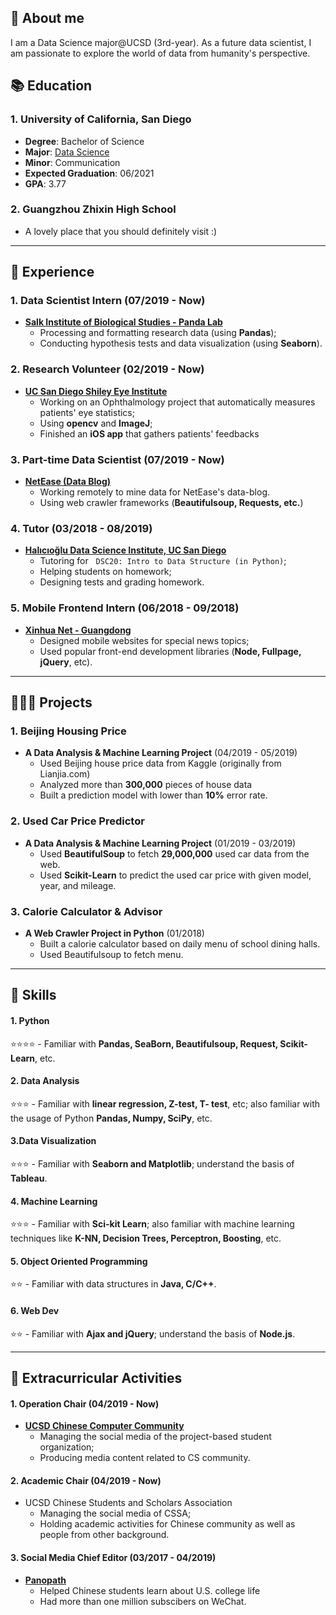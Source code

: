 ## 👀 About me
I am a Data Science major@UCSD (3rd-year). As a future data scientist, I am passionate to explore the world of data from humanity's perspective. 

## 📚 Education
### 1. University of California, San Diego
- **Degree**: Bachelor of Science 
- **Major**: [Data Science](https://datascience.ucsd.edu)
- **Minor**: Communication
- **Expected Graduation**: 06/2021 
- **GPA**: 3.77

### 2. Guangzhou Zhixin High School
- A lovely place that you should definitely visit :)

*****

## 💼 Experience
### 1. Data Scientist Intern (07/2019 - Now)
- **[Salk Institute of Biological Studies - Panda Lab](https://panda.salk.edu/)**
	- Processing and formatting research data (using **Pandas**);
	- Conducting hypothesis tests and data visualization (using **Seaborn**).
	
### 2. Research Volunteer (02/2019 - Now)
- **[UC San Diego Shiley Eye Institute](https://shileyeye.ucsd.edu/)**
	- Working on an Ophthalmology project that automatically measures patients' eye statistics;
	- Using **opencv** and **ImageJ**;
	- Finished an **iOS app** that gathers patients' feedbacks

	
### 3. Part-time Data Scientist (07/2019 - Now)
- **[NetEase (Data Blog)](http://data.163.com/)**
	- Working remotely to mine data for NetEase's data-blog.
	- Using web crawler frameworks (**Beautifulsoup, Requests, etc.**)

### 4. Tutor (03/2018 - 08/2019)
- **[Halıcıoğlu Data Science Institute, UC San Diego](https://datascience.ucsd.edu/)**
	- Tutoring for &nbsp; `DSC20: Intro to Data Structure (in Python)`;
	- Helping students on homework;
	- Designing tests and grading homework.

### 5. Mobile Frontend Intern (06/2018 - 09/2018)
- **[Xinhua Net - Guangdong](http://www.news.cn/english/)**
	- Designed mobile websites for special news topics;
	- Used popular front-end development libraries (**Node, Fullpage, jQuery**, etc).

*****

## 👨🏻‍💻 Projects
### 1. Beijing Housing Price
- **A Data Analysis & Machine Learning Project** (04/2019 - 05/2019)
	- Used Beijing house price data from Kaggle (originally from Lianjia.com)
	- Analyzed more than **300,000** pieces of house data
	- Built a prediction model with lower than **10%** error rate.

### 2. Used Car Price Predictor
- **A Data Analysis & Machine Learning Project** (01/2019 - 03/2019) 
	- Used **BeautifulSoup** to fetch **29,000,000** used car data from the web.
	- Used **Scikit-Learn** to predict the used car price with given model, year, and mileage.

### 3. Calorie Calculator & Advisor
- **A Web Crawler Project in Python** (01/2018)
	- Built a calorie calculator based on daily menu of school dining halls. 
	- Used Beautifulsoup to fetch menu.

*****


## 🧠 Skills
#### 1. Python
⭐️⭐️⭐️⭐️ - Familiar with **Pandas, SeaBorn, Beautifulsoup, Request, Scikit-Learn**, etc.

#### 2. Data Analysis
⭐️⭐️⭐️ - Familiar with **linear regression, Z-test, T- test**, etc; also familiar with the usage of Python **Pandas, Numpy, SciPy**, etc.

#### 3.Data Visualization
⭐️⭐️⭐️ - Familiar with **Seaborn and Matplotlib**; understand the basis of **Tableau**.


#### 4. Machine Learning
⭐️⭐️⭐️ - Familiar with **Sci-kit Learn**; also familiar with machine learning techniques like **K-NN, Decision Trees, Perceptron, Boosting**, etc.


#### 5. Object Oriented Programming
⭐️⭐️ - Familiar with data structures in **Java, C/C++**.

#### 6. Web Dev
⭐️⭐️ - Familiar with **Ajax and jQuery**; understand the basis of **Node.js**.

*****


## 🧩 Extracurricular Activities
#### 1. Operation Chair (04/2019 - Now)
- **[UCSD Chinese Computer Community](http://ucsdtriplec.org/)**
	- Managing the social media of the project-based student organization;
	- Producing media content related to CS community.

#### 2. Academic Chair (04/2019 - Now)
- UCSD Chinese Students and Scholars Association
	- Managing the social media of CSSA;
	- Holding academic activities for Chinese community as well as people from other background.

#### 3. Social Media Chief Editor (03/2017 - 04/2019)
- **[Panopath](https://www.panopath.com/)**
	- Helped Chinese students learn about U.S. college life
	- Had more than one million subscibers on WeChat.


